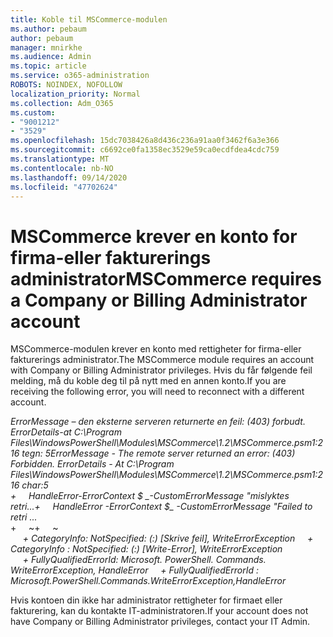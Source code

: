 ```yaml
---
title: Koble til MSCommerce-modulen
ms.author: pebaum
author: pebaum
manager: mnirkhe
ms.audience: Admin
ms.topic: article
ms.service: o365-administration
ROBOTS: NOINDEX, NOFOLLOW
localization_priority: Normal
ms.collection: Adm_O365
ms.custom:
- "9001212"
- "3529"
ms.openlocfilehash: 15dc7038426a8d436c236a91aa0f3462f6a3e366
ms.sourcegitcommit: c6692ce0fa1358ec3529e59ca0ecdfdea4cdc759
ms.translationtype: MT
ms.contentlocale: nb-NO
ms.lasthandoff: 09/14/2020
ms.locfileid: "47702624"
---
```

# <a name="mscommerce-requires-a-company-or-billing-administrator-account"></a><span data-ttu-id="fb8b6-102">MSCommerce krever en konto for firma-eller fakturerings administrator</span><span class="sxs-lookup"><span data-stu-id="fb8b6-102">MSCommerce requires a Company or Billing Administrator account</span></span>

<span data-ttu-id="fb8b6-103">MSCommerce-modulen krever en konto med rettigheter for firma-eller fakturerings administrator.</span><span class="sxs-lookup"><span data-stu-id="fb8b6-103">The MSCommerce module requires an account with Company or Billing Administrator privileges.</span></span> <span data-ttu-id="fb8b6-104">Hvis du får følgende feil melding, må du koble deg til på nytt med en annen konto.</span><span class="sxs-lookup"><span data-stu-id="fb8b6-104">If you are receiving the following error, you will need to reconnect with a different account.</span></span>

<span data-ttu-id="fb8b6-105">*ErrorMessage – den eksterne serveren returnerte en feil: (403) forbudt. ErrorDetails-at C:\Program Files\WindowsPowerShell\Modules\MSCommerce\1.2\MSCommerce.psm1:216 tegn: 5*</span><span class="sxs-lookup"><span data-stu-id="fb8b6-105">*ErrorMessage - The remote server returned an error: (403) Forbidden. ErrorDetails - At C:\Program Files\WindowsPowerShell\Modules\MSCommerce\1.2\MSCommerce.psm1:216 char:5*</span></span><br>
<span data-ttu-id="fb8b6-106">*+&nbsp;&nbsp;&nbsp;&nbsp;&nbsp;HandleError-ErrorContext $ _-CustomErrorMessage "mislyktes retri...*</span><span class="sxs-lookup"><span data-stu-id="fb8b6-106">*+&nbsp;&nbsp;&nbsp;&nbsp;&nbsp;HandleError -ErrorContext $_ -CustomErrorMessage "Failed to retri ...*</span></span><br>
<span data-ttu-id="fb8b6-107">\+&nbsp;&nbsp;&nbsp;&nbsp;&nbsp;~~~~~~~~~~~~~~~~~~~~~~~~~~~~~~~~~~~~~~~~~~~~~~~~~~~~~~~~~~~~~~~~~</span><span class="sxs-lookup"><span data-stu-id="fb8b6-107">\+&nbsp;&nbsp;&nbsp;&nbsp;&nbsp;~~~~~~~~~~~~~~~~~~~~~~~~~~~~~~~~~~~~~~~~~~~~~~~~~~~~~~~~~~~~~~~~~</span></span><br>
<span data-ttu-id="fb8b6-108">&nbsp;&nbsp;&nbsp;&nbsp;&nbsp;*+ CategoryInfo: NotSpecified: (:) [Skrive feil], WriteErrorException*</span><span class="sxs-lookup"><span data-stu-id="fb8b6-108">&nbsp;&nbsp;&nbsp;&nbsp;&nbsp;*+ CategoryInfo          : NotSpecified: (:) [Write-Error], WriteErrorException*</span></span><br>
<span data-ttu-id="fb8b6-109">&nbsp;&nbsp;&nbsp;&nbsp;&nbsp;*+ FullyQualifiedErrorId: Microsoft. PowerShell. Commands. WriteErrorException, HandleError*</span><span class="sxs-lookup"><span data-stu-id="fb8b6-109">&nbsp;&nbsp;&nbsp;&nbsp;&nbsp;*+ FullyQualifiedErrorId : Microsoft.PowerShell.Commands.WriteErrorException,HandleError*</span></span>

<span data-ttu-id="fb8b6-110">Hvis kontoen din ikke har administrator rettigheter for firmaet eller fakturering, kan du kontakte IT-administratoren.</span><span class="sxs-lookup"><span data-stu-id="fb8b6-110">If your account does not have Company or Billing Administrator privileges, contact your IT Admin.</span></span>
